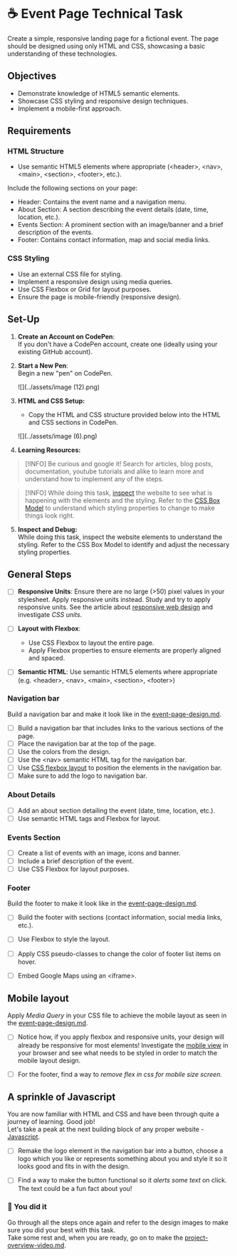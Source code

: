 # ☕ Event Page Technical Task
Create a simple, responsive landing page for a fictional event. The page should be designed using only HTML and CSS, showcasing a basic understanding of these technologies.

## Objectives

* Demonstrate knowledge of HTML5 semantic elements.
* Showcase CSS styling and responsive design techniques.
* Implement a mobile-first approach.


## Requirements

### HTML Structure

* Use semantic HTML5 elements where appropriate (\<header>, \<nav>, \<main>, \<section>, \<footer>, etc.).

Include the following sections on your page:

* Header: Contains the event name and a navigation menu.
* About Section: A section describing the event details (date, time, location, etc.).
* Events Section: A prominent section with an image/banner and a brief description of the events.
* Footer: Contains contact information, map and social media links.

### CSS Styling

* Use an external CSS file for styling.
* Implement a responsive design using media queries.
* Use CSS Flexbox or Grid for layout purposes.
* Ensure the page is mobile-friendly (responsive design).



## Set-Up

1. **Create an Account on CodePen**:\
   If you don't have a CodePen account, create one (ideally using your existing GitHub account).
2.  **Start a New Pen**:\
    Begin a new "pen" on CodePen.

    ![](../assets/image (12).png)
3.  **HTML and CSS Setup:**

    * Copy the HTML and CSS structure provided below into the HTML and CSS sections in CodePen.

    ![](../assets/image (6).png)
4. **Learning Resources:**

> [!INFO]
> Be curious and google it! Search for articles, blog posts, documentation, youtube tutorials and alike to learn more and understand how to implement any of the steps.

> [!INFO]
> While doing this task, [inspect](https://blog.hubspot.com/website/how-to-inspect) the website to see what is happening with the elements and the styling. Refer to the [CSS Box Model](https://www.w3schools.com/css/css_boxmodel.asp) to understand which styling properties to change to make things look right.

5. **Inspect and Debug:**\
   While doing this task, inspect the website elements to understand the styling. Refer to the CSS Box Model to identify and adjust the necessary styling properties.


## General Steps

* [ ] **Responsive Units**: Ensure there are no large (>50) pixel values in your stylesheet. Apply responsive units instead. Study and try to apply responsive units. See the article about [responsive web design](https://medium.com/analytics-vidhya/responsive-web-design-choosing-the-right-unit-4cf2e7d72db7) and investigate _CSS units_.
* [ ] **Layout with Flexbox**:
  * Use CSS Flexbox to layout the entire page.
  * Apply Flexbox properties to ensure elements are properly aligned and spaced.
* [ ] **Semantic HTML**: Use semantic HTML5 elements where appropriate (e.g. \<header>, \<nav>, \<main>, \<section>, \<footer>)



### Navigation bar

Build a navigation bar and make it look like in the [event-page-design.md](event-page-design.md "mention").

* [ ] Build a navigation bar that includes links to the various sections of the page.
* [ ] Place the navigation bar at the top of the page.
* [ ] Use the colors from the design.
* [ ] Use the \<nav> semantic HTML tag for the navigation bar.
* [ ] Use [CSS flexbox layout](https://css-tricks.com/snippets/css/a-guide-to-flexbox/) to position the elements in the navigation bar.
* [ ] Make sure to add the logo to navigation bar.

### About Details

* [ ] Add an about section detailing the event (date, time, location, etc.).
* [ ] Use semantic HTML tags and Flexbox for layout.

### Events Section

* [ ] Create a list of events with an image, icons and banner.
* [ ] Include a brief description of the event.
* [ ] Use CSS Flexbox for layout purposes.

### Footer

Build the footer to make it look like in the [event-page-design.md](event-page-design.md "mention").

* [ ] Build the footer with sections (contact information, social media links, etc.).
* [ ] Use Flexbox to style the layout.
* [ ] Apply CSS pseudo-classes to change the color of footer list items on hover.
* [ ] Embed Google Maps using an \<iframe>.



## Mobile layout

Apply _Media Query_ in your CSS file to achieve the mobile layout as seen in the [event-page-design.md](event-page-design.md "mention").

* [ ] Notice how, if you apply flexbox and responsive units, your design will already be responsive for most elements! Investigate the [mobile view](https://blog.hubspot.com/website/how-to-inspect) in your browser and see what needs to be styled in order to match the mobile layout design.
* [ ] For the footer, find a way to _remove flex in css for mobile size screen._



## A sprinkle of Javascript

You are now familiar with HTML and CSS and have been through quite a journey of learning. Good job! \
Let's take a peak at the next building block of any proper website - [Javascript](https://developer.mozilla.org/en-US/docs/Learn/JavaScript/First_steps/What_is_JavaScript).

* [ ] Remake the logo element in the navigation bar into a button, choose a logo which you like or represents something about you and style it so it looks good and fits in with the design.
* [ ] Find a way to make the button functional so it _alerts some text_ on click. The text could be a fun fact about you!



### :tada: You did it

Go through all the steps once again and refer to the design images to make sure you did your best with this task. \
Take some rest and, when you are ready, go on to make the [project-overview-video.md](../project-overview-video.md "mention").



